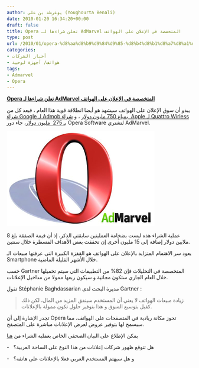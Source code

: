 ```yaml
---
author: يوغرطة بن علي (Youghourta Benali)
date: 2010-01-20 16:34:20+00:00
draft: false
title: Opera تعلن شراءها لـ AdMarvel المتخصصة في الإعلان على الهواتف
type: post
url: /2010/01/opera-%d8%aa%d8%b9%d9%84%d9%85-%d8%b4%d8%b1%d8%a7%d8%a1%d9%87%d8%a7-%d9%84%d9%80-admarvel-%d8%a7%d9%84%d9%85%d8%aa%d8%ae%d8%b5%d8%b5%d8%a9-%d9%81%d9%8a-%d8%a7%d9%84%d8%a5%d8%b9%d9%84%d8%a7%d9%86/
categories:
- أخبار الشركات
- هواتف/ أجهزة لوحية
tags:
- Admarvel
- Opera
---
```


[**Opera تعلن شراءها لـ AdMarvel المتخصصة في الإعلان على الهواتف**](https://www.it-scoop.com/2010/01/opera-%d8%aa%d8%b9%d9%84%d9%85-%d8%b4%d8%b1%d8%a7%d8%a1%d9%87%d8%a7-%d9%84%d9%80-admarvel-%d8%a7%d9%84%d9%85%d8%aa%d8%ae%d8%b5%d8%b5%d8%a9-%d9%81%d9%8a-%d8%a7%d9%84%d8%a5%d8%b9%d9%84%d8%a7%d9%86/)


يبدو أن سوق الإعلان على الهواتف سيشهد هو أيضا انطلاقة قوية هذا العام ، فبعد كل من[ شراء Google لـ Admob بمبلغ 750 مليون دولار](https://www.it-scoop.com/2009/11/google-%d8%aa%d9%84%d8%b9%d9%86-%d8%b4%d8%b1%d8%a7%d8%a1%d9%87%d8%a7-%d9%84%d8%b4%d8%b1%d9%83%d8%a9-admob/) ، و [شراء  Apple لـ Quattro Wirless بـ 275  مليون دولار](https://www.it-scoop.com/2010/01/apple-%D8%AA%D8%B6%D8%B9-%D9%8A%D8%AF%D9%87%D8%A7-%D8%B9%D9%84%D9%89-quattro-wireless-%D9%85%D9%86%D8%A7%D9%81%D8%B3-admob-%D8%A7%D9%84%D8%B0%D9%8A-%D8%A7%D8%B4%D8%AA%D8%B1%D8%AA%D9%87-google-%D8%B3/)، جاء دور Opera Software لتشتري AdMarvel.

[![](opera-admarvel.jpg)
](https://www.it-scoop.com/2010/01/opera-%d8%aa%d8%b9%d9%84%d9%85-%d8%b4%d8%b1%d8%a7%d8%a1%d9%87%d8%a7-%d9%84%d9%80-admarvel-%d8%a7%d9%84%d9%85%d8%aa%d8%ae%d8%b5%d8%b5%d8%a9-%d9%81%d9%8a-%d8%a7%d9%84%d8%a5%d8%b9%d9%84%d8%a7%d9%86/)

عملية الشراء هذه ليست بضخامة العمليتين سابقتي الذكر، إذ أن قيمة الصفقة بلغ 8 ملايين دولار إضافة إلى 15 مليون أخرى إن تحققت بعض الأهداف المسطرة خلال سنتين.

يعود سر الاهتمام المتزايد بالإعلان على الهواتف هو القفزة الكبيرة التي عرفتها مبيعات الـ Smartphone خلال الأشهر القليلة الماضية.

حسب Gartner المتخصصة في التحليلات فإن 82% من التطبيقات التي سيتم تحميلها خلال العام الجاري ستكون مجانية و سيكون ربعها ممولا من مداخيل الإعلانات.

تقول Stéphanie Baghdassarian مديرة البحث لدى Gartner :


<blockquote>زيادة مبيعات الهواتف لا يعني أن المستخدم سينفق المزيد من المال، لكن ذلك كفيل بتوسيع السوق و هذا بتوفير حلول تكون ممولة بالإعلانات.</blockquote>


تجدر الإشارة إلى أن Opera تحوز مكانة ريادية في المتصفحات على الهواتف، مما سيسمح لها بتوفير عروض لعرض الإعلانات مباشرة على المتصفح.

يمكن الإطلاع على البيان الصحفي الخاص بعملية الشراء من [هنا](http://www.opera.com/press/releases/2010/01/20_2/)

-   هل تتوقع ظهور شركات إعلانات من هذا النوع على الساحة العربية؟

-   و هل سيهتم المستخدم العربي فعلا بالإعلانات على هاتفه؟
